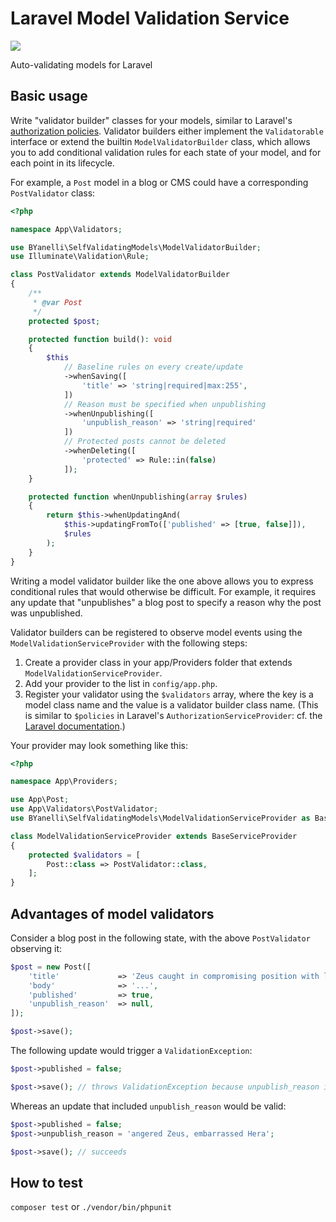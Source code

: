 # Laravel Model Validation Service

![](https://travis-ci.org/billisonline/laravel-model-validation-service.svg?branch=master)

Auto-validating models for Laravel

## Basic usage

Write "validator builder" classes for your models, similar to Laravel's [authorization policies](https://laravel.com/docs/master/authorization). Validator builders either implement the `Validatorable` interface or extend the builtin `ModelValidatorBuilder` class, which allows you to add conditional validation rules for each state of your model, and for each point in its lifecycle.

For example, a `Post` model in a blog or CMS could have a corresponding `PostValidator` class:

```php
<?php

namespace App\Validators;

use BYanelli\SelfValidatingModels\ModelValidatorBuilder;
use Illuminate\Validation\Rule;

class PostValidator extends ModelValidatorBuilder
{
    /**
     * @var Post
     */
    protected $post;

    protected function build(): void
    {
        $this
            // Baseline rules on every create/update
            ->whenSaving([
                'title' => 'string|required|max:255',
            ])
            // Reason must be specified when unpublishing
            ->whenUnpublishing([
                'unpublish_reason' => 'string|required'
            ])
            // Protected posts cannot be deleted
            ->whenDeleting([
                'protected' => Rule::in(false)
            ]);
    }

    protected function whenUnpublishing(array $rules)
    {
        return $this->whenUpdatingAnd(
            $this->updatingFromTo(['published' => [true, false]]),
            $rules
        );
    }
}
```

Writing a model validator builder like the one above allows you to express conditional rules that would otherwise be difficult. For example, it requires any update that "unpublishes" a blog post to specify a reason why the post was unpublished.

Validator builders can be registered to observe model events using the `ModelValidationServiceProvider` with the following steps:

1. Create a provider class in your app/Providers folder that extends `ModelValidationServiceProvider`.
2. Add your provider to the list in `config/app.php`.
3. Register your validator using the `$validators` array, where the key is a model class name and the value is a validator builder class name. (This is similar to `$policies` in Laravel's `AuthorizationServiceProvider`: cf. the [Laravel documentation](https://laravel.com/docs/master/authorization#registering-policies).)

Your provider may look something like this:

```php
<?php

namespace App\Providers;

use App\Post;
use App\Validators\PostValidator;
use BYanelli\SelfValidatingModels\ModelValidationServiceProvider as BaseServiceProvider;

class ModelValidationServiceProvider extends BaseServiceProvider
{
    protected $validators = [
        Post::class => PostValidator::class,
    ];
}
```

## Advantages of model validators

Consider a blog post in the following state, with the above `PostValidator` observing it:

```php
$post = new Post([
    'title'             => 'Zeus caught in compromising position with local forest nymph',
    'body'              => '...',
    'published'         => true,
    'unpublish_reason'  => null,
]);

$post->save();
```

The following update would trigger a `ValidationException`:

```php
$post->published = false;

$post->save(); // throws ValidationException because unpublish_reason is missing
```

Whereas an update that included `unpublish_reason` would be valid:

```php
$post->published = false;
$post->unpublish_reason = 'angered Zeus, embarrassed Hera';

$post->save(); // succeeds
```

## How to test

`composer test` or `./vendor/bin/phpunit`
